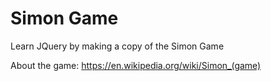 # Simon Game

Learn JQuery by making a copy of the Simon Game

About the game: https://en.wikipedia.org/wiki/Simon_(game)
